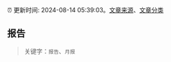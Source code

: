 :alarm_clock: 更新时间: 2024-08-14 05:39:03。[文章来源](/README.md)、[文章分类](/TAGS.md)

## 报告


> 关键字：`报告`、`月报`



